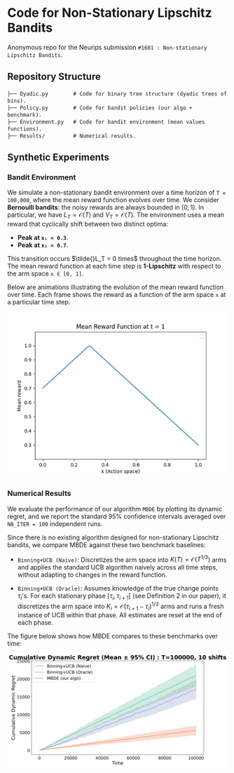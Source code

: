 # Code for Non-Stationary Lipschitz Bandits

Anonymous repo for the Neurips submission `#1681 : Non-stationary Lipschitz Bandits`.

## Repository Structure

``` shell
├── Dyadic.py        # Code for binary tree structure (dyadic trees of bins).
├── Policy.py        # Code for bandit policies (our algo + benchmark).
├── Environment.py   # Code for bandit environment (mean values functions).
├── Results/         # Numerical results.
```

## Synthetic Experiments

### Bandit Environment
We simulate a non-stationary bandit environment over a time horizon of `T = 100,000`, where the mean reward function evolves over time. We consider **Bernoulli bandits**: the noisy rewards are always bounded in $[0, 1]$.
In particular, we have $L_T=\mathcal{O}(T)$ and $V_T = \mathcal{O}(T)$. The environment uses a mean reward that cyclically shift between two distinct optima:
- **Peak at `x₁ = 0.3`**.
- **Peak at `x₂ = 0.7`**.
  
This transition occurs $\tilde{}L_T = 0 times$ throughout the time horizon. The mean reward function at each time step is **1-Lipschitz** with respect to the arm space `x ∈ [0, 1]`.

Below are animations illustrating the evolution of the mean reward function over time. Each frame shows the reward as a function of the arm space `x` at a particular time step.

![Mean reward](results/mean_reward_evolution.gif)


### Numerical Results

We evaluate the performance of our algorithm `MBDE` by plotting its dynamic regret, and we report the standard 95% confidence intervals averaged over `NB_ITER = 100` independent runs.

Since there is no existing algorithm designed for non-stationary Lipschitz bandits, we compare MBDE against these two benchmark baselines:

- `Binning+UCB (Naive)`: Discretizes the arm space into $K(T) = \mathcal{O}(T^{1/3})$ arms and applies the standard UCB algorithm naively across all time steps, without adapting to changes in the reward function.

- `Binning+UCB (Oracle)`: Assumes knowledge of the true change points $\tau_i$'s. For each stationary phase $[\tau_{i}, \tau_{i+1}[$ (see Definition 2 in our paper), it discretizes the arm space into $K_i = \mathcal{O}(\tau_{i+1} - \tau_i)^{1/3}$ arms and runs a fresh instance of UCB within that phase. All estimates are reset at the end of each phase.

The figure below shows how MBDE compares to these benchmarks over time:

![Comparison](results/regret_plot.jpg)

